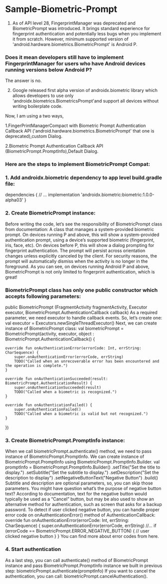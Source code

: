 # Sample-Biometric-Prompt

1. As of API level 28, FingerprintManager was deprecated and BiometricPrompt was introduced. It brings standard experience for fingerprint authentication and potentially less bugs when you implement it from scratch. However, minimum supported version of 'android.hardware.biometrics.BiometricPrompt' is Android P.

### Does it mean developers still have to implement FingerprintManager for users who have Android devices running versions below Android P?
The answer is no.

2. Google released first alpha version of androidx.biometric library which allows developers to use only 'androidx.biometrics.BiometricsPrompt'and support all devices without writing boilerplate code.

Now, I am using a two ways,

1.FingerPrintManagerCompact with Biometric Prompt Authentication Callback API ('android.hardware.biometrics.BiometricPrompt' that one is deprecated),custom Dialog.

2.Biometric Prompt Authentication Callback API (BiometricPrompt.PromptInfo),Default Dialog.

### Here are the steps to implement BiometricPrompt Compat:

### 1. Add androidx.biometric dependency to app level build.gradle file:
dependencies {
    // ...
    implementation 'androidx.biometric:biometric:1.0.0-alpha03'
}
### 2. Create BiometricPrompt instance:

Before writing the code, let’s see the responsibility of BiometricPrompt class from documentation:
A class that manages a system-provided biometric prompt. On devices running P and above, this will show a system-provided authentication prompt, using a device’s supported biometric (fingerprint, iris, face, etc). On devices before P, this will show a dialog prompting for fingerprint authentication. The prompt will persist across orientation changes unless explicitly canceled by the client. For security reasons, the prompt will automatically dismiss when the activity is no longer in the foreground.
As you can see, on devices running Android P and above, BiometricPrompt is not only limited to fingerprint authentication, which is great!
### BiometricPrompt class has only one public constructor which accepts following parameters:

public BiometricPrompt (FragmentActivity fragmentActivity, 
                Executor executor, 
                BiometricPrompt.AuthenticationCallback callback)
As a required parameter, we need executor to handle callback events. So, let’s create one:
val executor = Executors.newSingleThreadExecutor()
Next, we can create instance of BiometricPrompt class:
val biometricPrompt = BiometricPrompt(activity, executor, object : BiometricPrompt.AuthenticationCallback() {

    override fun onAuthenticationError(errorCode: Int, errString: CharSequence) {
        super.onAuthenticationError(errorCode, errString)
        TODO("Called when an unrecoverable error has been encountered and the operation is complete.")
    }

    override fun onAuthenticationSucceeded(result: BiometricPrompt.AuthenticationResult) {
        super.onAuthenticationSucceeded(result)
        TODO("Called when a biometric is recognized.")
    }

    override fun onAuthenticationFailed() {
        super.onAuthenticationFailed()
        TODO("Called when a biometric is valid but not recognized.")
    }
})
### 3. Create BiometricPrompt.PromptInfo instance:

When we call biometricPrompt.authenticate() method, we need to pass instance of BiometricPrompt.PromptInfo. We can create instance of BiometricPrompt.PromptInfo using BiometricPrompt.PromptInfo.Builder.
val promptInfo = BiometricPrompt.PromptInfo.Builder()
        .setTitle("Set the title to display.")
        .setSubtitle("Set the subtitle to display.")
        .setDescription("Set the description to display")
        .setNegativeButtonText("Negative Button")
        .build()
Subtitle and description are optional parameters, so, you can skip those parameters. You might have question what’s the purpose of negative button text?
According to documentation, text for the negative button would typically be used as a “Cancel” button, but may be also used to show an alternative method for authentication, such as screen that asks for a backup password.
To detect if user clicked negative button, you can handle proper error code on onAuthenticationError() method of AuthenticationCallback:
override fun onAuthenticationError(errorCode: Int, errString: CharSequence) {
    super.onAuthenticationError(errorCode, errString)
    //...
    if (errorCode == BiometricPrompt.ERROR_NEGATIVE_BUTTON) {
        // user clicked negative button
    }
}
You can find more about error codes from here.
### 4. Start authentication
As a last step, you can call authenticate() method of BiometricPrompt instance and pass BiometricPrompt.PromptInfo instance we built in previous step:
biometricPrompt.authenticate(promptInfo)
If you want to cancel the authentication, you can call:
biometricPrompt.cancelAuthentication().
